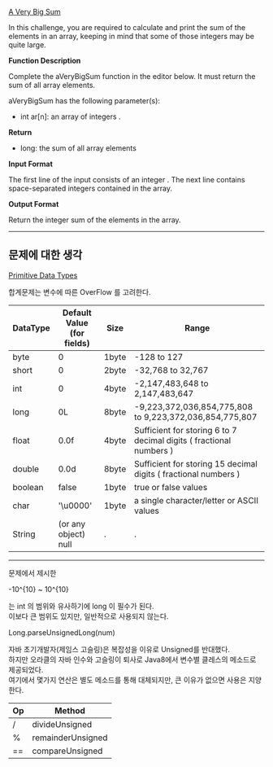 [A Very Big Sum](https://www.hackerrank.com/challenges/a-very-big-sum/problem)

In this challenge, you are required to calculate and print the sum of the elements in an array, keeping in mind that some of those integers may be quite large.

__Function Description__

Complete the aVeryBigSum function in the editor below. It must return the sum of all array elements.

aVeryBigSum has the following parameter(s):

- int ar[n]: an array of integers .

__Return__

- long: the sum of all array elements

__Input Format__

The first line of the input consists of an integer .
The next line contains  space-separated integers contained in the array.

__Output Format__

Return the integer sum of the elements in the array.
  
---
  
## __문제에 대한 생각__

[Primitive Data Types](https://docs.oracle.com/javase/tutorial/java/nutsandbolts/datatypes.html)

합계문제는 변수에 따른 OverFlow 를 고려한다.

|DataType|	Default Value (for fields)|Size|Range|
|-|-|-|-|
|byte|	0|1byte|-128 to 127|
|short|	0|2byte|-32,768 to 32,767|
|int|	0|4byte|-2,147,483,648 to 2,147,483,647|
|long|	0L|8byte|-9,223,372,036,854,775,808 to 9,223,372,036,854,775,807|
|float|	0.0f|4byte|Sufficient for storing 6 to 7 decimal digits \( fractional numbers \)|
|double|	0.0d|8byte|Sufficient for storing 15 decimal digits \( fractional numbers \)|
|boolean|	false|1byte|true or false values|
|char|	'\u0000'|1byte|a single character/letter or ASCII values|
|String| (or any object)  	null|.|.|
  
---
  
문제에서 제시한  

-10^{10} ~ 10^{10}

는 int 의 범위와 유사하기에 long 이 필수가 된다.  
이보다 큰 범위도 있지만, 일반적으로 사용되지 않는다.

Long.parseUnsignedLong(num)

자바 초기개발자(제임스 고슬링)은 복잡성을 이유로 Unsigned를 반대했다.  
하지만 오라클의 자바 인수와 고슬링이 퇴사로 Java8에서 변수별 클레스의 메소드로 제공되었다.  
여기에서 몇가지 연산은 별도 메소드를 통해 대체되지만, 큰 이유가 없으면 사용은 지양한다.  

|Op|Method|
|-|-|
| /|divideUnsigned|
| %|remainderUnsigned|
|==|compareUnsigned|
